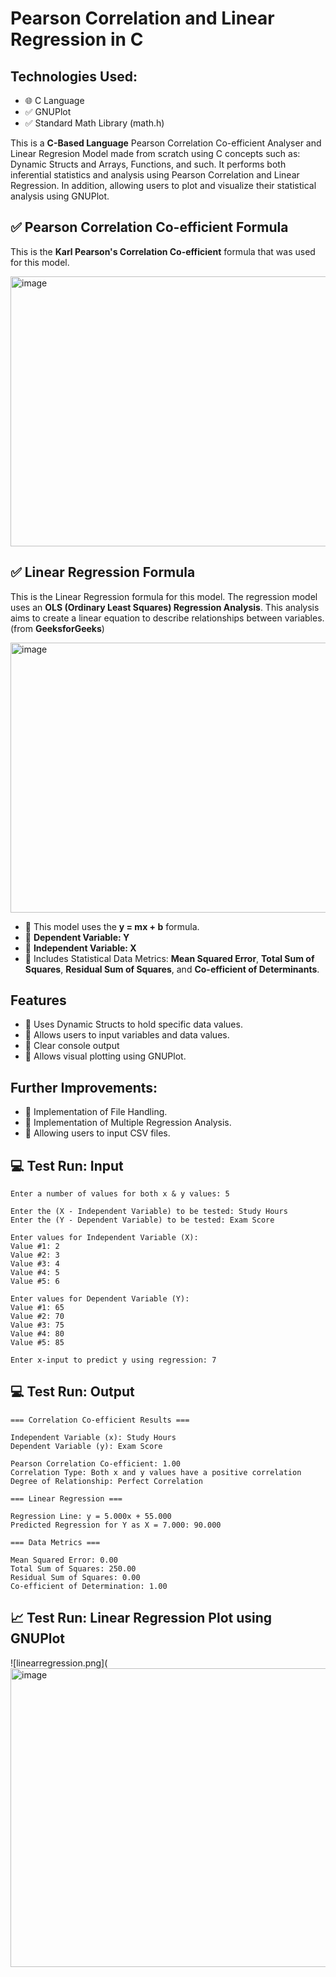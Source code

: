# Pearson Correlation and Linear Regression in C

## Technologies Used:
- 🌐 C Language
- ✅ GNUPlot
- ✅ Standard Math Library (math.h)

This is a **C-Based Language** Pearson Correlation Co-efficient Analyser and Linear Regresion Model made from scratch using C concepts such as: Dynamic Structs and Arrays, Functions, and such. It performs both inferential statistics and analysis using Pearson Correlation and Linear Regression. In addition, allowing users to plot and visualize their statistical analysis using GNUPlot.

## ✅ Pearson Correlation Co-efficient Formula
This is the **Karl Pearson's Correlation Co-efficient** formula that was used for this model.

<img width="600" height="432" alt="image" src="https://github.com/user-attachments/assets/c42393a2-3821-45cd-aac4-caf9318ea7fb" />

## ✅ Linear Regression Formula
This is the Linear Regression formula for this model. The regression model uses an **OLS (Ordinary Least Squares) Regression Analysis**. This analysis aims to create a linear equation to describe relationships between variables. (from **GeeksforGeeks**)

<img width="600" height="432" alt="image" src="https://github.com/user-attachments/assets/960a4a71-2103-48ec-8c7b-831e4af42282" />

- 📌 This model uses the **y = mx + b** formula.
- 📌 **Dependent Variable: Y**
- 📌 **Independent Variable: X**
- 📌 Includes Statistical Data Metrics: **Mean Squared Error**, **Total Sum of Squares**, **Residual Sum of Squares**, and **Co-efficient of Determinants**.

## Features
- 📌 Uses Dynamic Structs to hold specific data values.
- 📌 Allows users to input variables and data values.
- 📌 Clear console output
- 📌 Allows visual plotting using GNUPlot.

## Further Improvements:
- 📌 Implementation of File Handling.
- 📌 Implementation of Multiple Regression Analysis.
- 📌 Allowing users to input CSV files.

## 💻 Test Run: Input
```text
Enter a number of values for both x & y values: 5

Enter the (X - Independent Variable) to be tested: Study Hours
Enter the (Y - Dependent Variable) to be tested: Exam Score

Enter values for Independent Variable (X):
Value #1: 2
Value #2: 3
Value #3: 4
Value #4: 5
Value #5: 6

Enter values for Dependent Variable (Y):
Value #1: 65
Value #2: 70
Value #3: 75
Value #4: 80
Value #5: 85

Enter x-input to predict y using regression: 7

```
## 💻 Test Run: Output
```text
=== Correlation Co-efficient Results ===

Independent Variable (x): Study Hours
Dependent Variable (y): Exam Score

Pearson Correlation Co-efficient: 1.00
Correlation Type: Both x and y values have a positive correlation
Degree of Relationship: Perfect Correlation

=== Linear Regression ===

Regression Line: y = 5.000x + 55.000
Predicted Regression for Y as X = 7.000: 90.000

=== Data Metrics ===

Mean Squared Error: 0.00
Total Sum of Squares: 250.00
Residual Sum of Squares: 0.00
Co-efficient of Determination: 1.00

```
## 📈 Test Run: Linear Regression Plot using GNUPlot
![linearregression.png](<img width="640" height="478" alt="image" src="https://github.com/user-attachments/assets/aa3703cd-0dcf-428e-a348-046151838364" />
